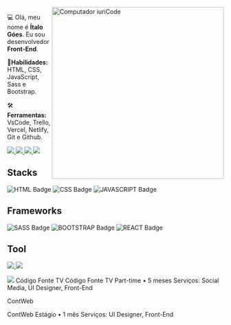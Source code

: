  <img src="https://raw.githubusercontent.com/MicaelliMedeiros/micaellimedeiros/master/image/computer-illustration.png" min-width="400px" max-width="400px" width="400px" align="right" alt="Computador iuriCode">

:computer: Olá, meu nome é **Ítalo Góes**. Eu sou desenvolvedor **Front-End**.

🦄**Habilidades:** HTML, CSS, JavaScript, Sass e Bootstrap.

🛠**Ferramentas:** VsCode, Trello, Vercel, Netlify, Git e Github.

 

<a href="https://wa.me/+5571983741004" alt="WhatsApp" target="_blank">
<img src="https://img.shields.io/badge/WhatsApp-25D366?style=for-the-badge&logo=whatsapp&logoColor=white"/>
</a> 

<a href="https://www.linkedin.com/in/italo-goes/" alt="Linkedin" target="_blank">
<img src="https://img.shields.io/badge/LinkedIn-0077B5?style=for-the-badge&logo=linkedin&logoColor=white"/>
</a> 

<a href="https://www.intagram.com/italo_hgs/" alt="Instagram" target="_blank">
<img src="https://img.shields.io/badge/Instagram-E4405F?style=for-the-badge&logo=instagram&logoColor=white"/>
</a> 

<a href="https://open.spotify.com/user/22uhy54gkc2ncay2xagg4mpba?si=e8c283859f4b459a" alt="Spotify" target="_blank">
<img src="https://img.shields.io/badge/Spotify-1ED760?&style=for-the-badge&logo=spotify&logoColor=white"/>
</a> 

## Stacks
![HTML Badge](https://img.shields.io/badge/HTML5-E34F26?style=for-the-badge&logo=html5&logoColor=white) ![CSS Badge](	https://img.shields.io/badge/CSS3-1572B6?style=for-the-badge&logo=css3&logoColor=white) ![JAVASCRIPT Badge](https://img.shields.io/badge/JavaScript-323330?style=for-the-badge&logo=javascript&logoColor=F7DF1E)

## Frameworks

![SASS Badge](https://img.shields.io/badge/Sass-CC6699?style=for-the-badge&logo=sass&logoColor=white) ![BOOTSTRAP Badge](https://img.shields.io/badge/Bootstrap-563D7C?style=for-the-badge&logo=bootstrap&logoColor=white) ![REACT Badge](https://img.shields.io/badge/React-20232A?style=for-the-badge&logo=react&logoColor=61DAFB) 

## Tool

<a href="https://www.vscode.com" alt="VSCode" target="_blank">
<img src="https://img.shields.io/badge/Visual_Studio_Code-0078D4?style=for-the-badge&logo=visual%20studio%20code&logoColor=white"/>
</a> 


<a href="https://www.sublimetext.com" alt="SublimeText" target="_blank">
<img src="	https://img.shields.io/badge/sublime_text-%23575757.svg?&style=for-the-badge&logo=sublime-text&logoColor=important"/>
</a> 

<img src="https://github.com/iuricode/iuricode/raw/master/cdftv.svg"></img>
Código Fonte TV
Código Fonte TV
Part-time • 5 meses
Serviços: Social Media, UI Designer, Front-End


ContWeb

ContWeb
Estágio • 1 mês
Serviços: UI Designer, Front-End

